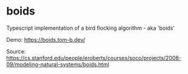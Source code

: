 # boids

Typescript implementation of a bird flocking algorithm - aka 'boids'

Demo: https://boids.tom-b.dev/

Source: https://cs.stanford.edu/people/eroberts/courses/soco/projects/2008-09/modeling-natural-systems/boids.html
